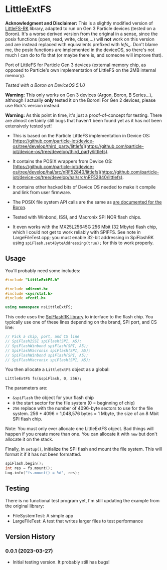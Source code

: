 # LittleExtFS

**Acknowledgment and Disclaimer:** This is a slightly modified version of [LittleFS-RK](https://github.com/rickkas7/LittleFS-RK) library, adapted to run on Gen 3 Particle devices (tested on a Boron). It's a worse derived version from the original in a sense, since the posix functions (open, read, write, close,...) will **not** work on this version and are instead replaced with equivalents prefixed with *lefs_*. Don't blame me, the posix functions are implemented in the deviceOS, so there's not much I can do to fix that (or maybe there is, and someone will improve that).

Port of LittleFS for Particle Gen 3 devices (external memory chip, as opposed to Particle's own implementation of LittleFS on the 2MB internal memory).

_Tested with a Boron on DeviceOS 5.1.0_

**Warning:** This only works on Gen 3 devices (Argon, Boron, B Series...), although I actually **only** tested it on the Boron! For Gen 2 devices, please use Rick's version instead.

**Warning:** As this point in time, it's just a proof-of-concept for testing. There are almost certainly still bugs that haven't been found yet as it has not been extensively tested yet!

- This is based on the Particle LittleFS implementation in Device OS: [https://github.com/particle-iot/device-os/tree/develop/third_party/littlefs](https://github.com/particle-iot/device-os/tree/develop/third_party/littlefs).

- It contains the POSIX wrappers from Device OS: [https://github.com/particle-iot/device-os/tree/develop/hal/src/nRF52840/littlefs](https://github.com/particle-iot/device-os/tree/develop/hal/src/nRF52840/littlefs).

- It contains other hacked bits of Device OS needed to make it compile and link from user firmware.

- The POSIX file system API calls are the same as [are documented for the Boron](https://docs.particle.io/reference/device-os/firmware/boron/#file-system).

- Tested with Winbond, ISSI, and Macronix SPI NOR flash chips.  

- It even works with the MX25L25645G 256 Mbit (32 Mbyte) flash chip, which I could not get to work reliably with SPIFFS. See note in LargeFileTest.cpp; you must enable 32-bit addressing in SpiFlashRK using `spiFlash.set4ByteAddressing(true);` for this to work properly.

## Usage

You'll probably need some includes:

```cpp
#include "LittleExtFS.h"

#include <dirent.h>
#include <sys/stat.h>
#include <fcntl.h>

using namespace nsLittleExtFS;
```

This code uses the [SpiFlashRK library](https://github.com/rickkas7/SpiFlashRK) to interface to the flash chip. You typically use one of these lines depending on the brand, SPI port, and CS line:

```cpp
// Pick a chip, port, and CS line
// SpiFlashISSI spiFlash(SPI, A5);
// SpiFlashWinbond spiFlash(SPI, A5);
// SpiFlashMacronix spiFlash(SPI, A5);
// SpiFlashWinbond spiFlash(SPI, A5);
// SpiFlashMacronix spiFlash(SPI, A5);
```

You then allocate a `LittleExtFS` object as a global:

```
LittleExtFS fs(&spiFlash, 0, 256);
```

The parameters are:

- `&spiFlash` the object for your flash chip
- `0` the start sector for the file system (0 = beginning of chip)
- `256` replace with the number of 4096-byte sectors to use for the file system. 256 * 4096 = 1,048,576 bytes = 1 Mbyte, the size of an 8 Mbit SPI flash chip. 

Note: You must only ever allocate one LittleExtFS object. Bad things will happen if you create more than one. You can allocate it with `new` but don't allocate it on the stack.

Finally, in `setup()`, initialize the SPI flash and mount the file system. This will format it if it has not been formatted.

```cpp
spiFlash.begin();
int res = fs.mount();
Log.info("fs.mount() = %d", res);
```

## Testing

There is no functional test program yet, I'm still updating the example from the original library:

- FileSystemTest: A simple app
- LargeFileTest: A test that writes larger files to test performance


## Version History

### 0.0.1 (2023-03-27)

- Initial testing version. It probably still has bugs!

